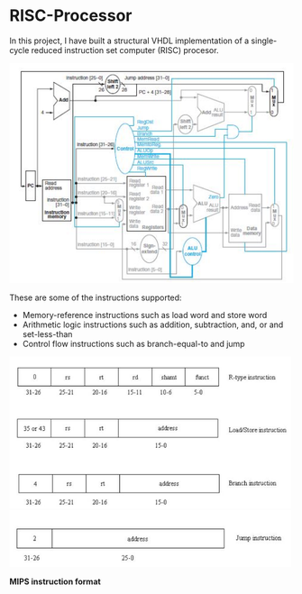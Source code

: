 # RISC-Processor

In this project, I have built a structural VHDL implementation of a single-cycle reduced instruction set computer (RISC) procesor.

<img src="screenshots/Capture.JPG" width="700"></img>

These are some of the instructions supported:

* Memory-reference instructions such as load word and store word
* Arithmetic logic instructions such as addition, subtraction, and, or and set-less-than
* Control flow instructions such as branch-equal-to and jump

<img src="screenshots/1.JPG" width="500"></img>
<img src="screenshots/2.JPG" width="500"></img>

**MIPS instruction format**
